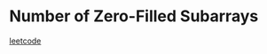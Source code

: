 Number of Zero-Filled Subarrays
===============================
[leetcode](https://leetcode.com/problems/number-of-zero-filled-subarrays)
